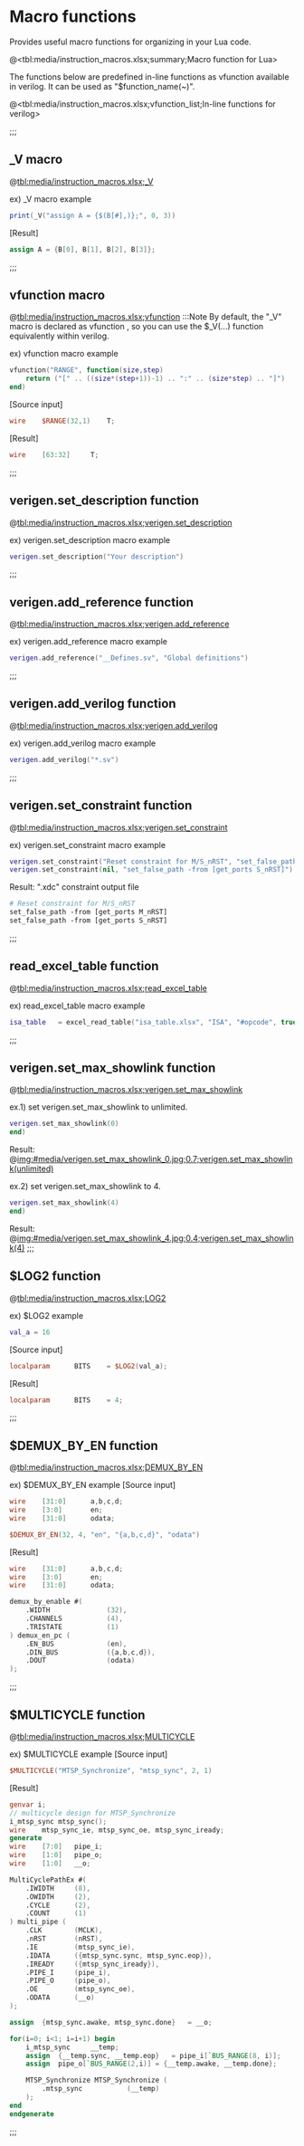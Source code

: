 # Macro functions

Provides useful macro functions for organizing in your Lua code.

@<tbl:media/instruction_macros.xlsx;summary;Macro function for Lua>

 
The functions below are predefined in-line functions as vfunction available in verilog. It can be used as "$function_name(~)".

@<tbl:media/instruction_macros.xlsx;vfunction_list;In-line functions for verilog>

;;;

## _V macro
@<tbl:media/instruction_macros.xlsx;_V>
 
ex) _V macro example
```lua
print(_V("assign A = {$(B[#],)};", 0, 3))
```
[Result]
```verilog
assign A = {B[0], B[1], B[2], B[3]};
```
;;;

## vfunction macro
@<tbl:media/instruction_macros.xlsx;vfunction>
:::Note
By default, the "_V" macro is declared as vfunction , so you can use the $_V(...) function equivalently within verilog.
 
ex) vfunction macro example
```lua
vfunction("RANGE", function(size,step)
	return ("[" .. ((size*(step+1))-1) .. ":" .. (size*step) .. "]")
end)
```
[Source input]
```verilog
wire	$RANGE(32,1)	T;
```

[Result]
```verilog
wire	[63:32]		T;
```
;;;

## verigen.set_description function
@<tbl:media/instruction_macros.xlsx;verigen.set_description>
 
ex) verigen.set_description macro example
```lua
verigen.set_description("Your description")
```
;;;

## verigen.add_reference function
@<tbl:media/instruction_macros.xlsx;verigen.add_reference>
 
ex) verigen.add_reference macro example
```lua
verigen.add_reference("__Defines.sv", "Global definitions")
```
;;;

## verigen.add_verilog function
@<tbl:media/instruction_macros.xlsx;verigen.add_verilog>
 
ex) verigen.add_verilog macro example
```lua
verigen.add_verilog("*.sv")
```
;;;

## verigen.set_constraint function
@<tbl:media/instruction_macros.xlsx;verigen.set_constraint>
 
ex) verigen.set_constraint macro example
```lua
verigen.set_constraint("Reset constraint for M/S_nRST", "set_false_path -from [get_ports M_nRST]")
verigen.set_constraint(nil, "set_false_path -from [get_ports S_nRST]")
```
 
Result: ".xdc" constraint output file
```perl
# Reset constraint for M/S_nRST
set_false_path -from [get_ports M_nRST]
set_false_path -from [get_ports S_nRST]
```
;;;

## read_excel_table function
@<tbl:media/instruction_macros.xlsx;read_excel_table>
 
ex) read_excel_table macro example
```lua
isa_table	= excel_read_table("isa_table.xlsx", "ISA", "#opcode", true, "A4")	-- read from sheet "ISA"'s "A4"
```
;;;

## verigen.set_max_showlink function
@<tbl:media/instruction_macros.xlsx;verigen.set_max_showlink>
 
ex.1) set verigen.set_max_showlink to unlimited.
```lua
verigen.set_max_showlink(0)
end)
```
 
Result:
@<img:#media/verigen.set_max_showlink_0.jpg;0.7;verigen.set_max_showlink(unlimited)>
 
ex.2) set verigen.set_max_showlink to 4.
```lua
verigen.set_max_showlink(4)
end)
```
Result:
@<img:#media/verigen.set_max_showlink_4.jpg;0.4;verigen.set_max_showlink(4)>
;;;

## $LOG2 function
@<tbl:media/instruction_macros.xlsx;LOG2>
 
ex) $LOG2 example
```lua
val_a = 16
```
[Source input]
```verilog
localparam		BITS	= $LOG2(val_a);
```

[Result]
```verilog
localparam		BITS	= 4;
```
;;;

## $DEMUX_BY_EN function
@<tbl:media/instruction_macros.xlsx;DEMUX_BY_EN>
 
ex) $DEMUX_BY_EN example
[Source input]
```verilog
wire	[31:0]		a,b,c,d;
wire	[3:0]		en;
wire	[31:0]		odata;

$DEMUX_BY_EN(32, 4, "en", "{a,b,c,d}", "odata")
```

[Result]
```verilog
wire	[31:0]		a,b,c,d;
wire	[3:0]		en;
wire	[31:0]		odata;

demux_by_enable #(
    .WIDTH              (32),
    .CHANNELS           (4),
    .TRISTATE           (1)
) demux_en_pc (
    .EN_BUS             (en),
    .DIN_BUS            ({a,b,c,d}),
    .DOUT               (odata)
);
```
;;;

## $MULTICYCLE function
@<tbl:media/instruction_macros.xlsx;MULTICYCLE>
 
ex) $MULTICYCLE example
[Source input]
```verilog
$MULTICYCLE("MTSP_Synchronize", "mtsp_sync", 2, 1)
```

[Result]
```verilog
genvar i;
// multicycle design for MTSP_Synchronize
i_mtsp_sync mtsp_sync();
wire    mtsp_sync_ie, mtsp_sync_oe, mtsp_sync_iready;
generate
wire    [7:0]   pipe_i;
wire    [1:0]   pipe_o;
wire    [1:0]   __o;

MultiCyclePathEx #(
    .IWIDTH     (8),
    .OWIDTH     (2),
    .CYCLE      (2),
    .COUNT      (1)
) multi_pipe (
    .CLK        (MCLK),
    .nRST       (nRST),
    .IE         (mtsp_sync_ie),
    .IDATA      ({mtsp_sync.sync, mtsp_sync.eop}),
    .IREADY     ({mtsp_sync_iready}),
    .PIPE_I     (pipe_i),
    .PIPE_O     (pipe_o),
    .OE         (mtsp_sync_oe),
    .ODATA      (__o)
);

assign  {mtsp_sync.awake, mtsp_sync.done}   = __o;

for(i=0; i<1; i=i+1) begin
    i_mtsp_sync     __temp;
    assign  {__temp.sync, __temp.eop}   = pipe_i[`BUS_RANGE(8, i)];
    assign  pipe_o[`BUS_RANGE(2,i)] = {__temp.awake, __temp.done};

    MTSP_Synchronize MTSP_Synchronize (
        .mtsp_sync           (__temp)
    );
end
endgenerate
```
;;;
